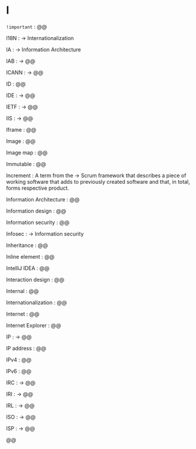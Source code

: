 # I

`!important`
: @@

I18N
: → Internationalization

IA
: → Information Architecture

IAB
: → @@

ICANN
: → @@

ID
: @@

IDE
: → @@

IETF
: → @@

IIS
: → @@

Iframe
: @@

Image
: @@

Image map
: @@

Immutable
: @@

Increment
: A term from the → Scrum framework that describes a piece of working software that adds to previously created software and that, in total, forms respective product.

Information Architecture
: @@

Information design
: @@

Information security
: @@

Infosec
: → Information security

Inheritance
: @@

Inline element
: @@

IntelliJ IDEA
: @@

Interaction design
: @@

Internal
: @@

Internationalization
: @@

Internet
: @@

Internet Explorer
: @@

IP
: → @@

IP address
: @@

IPv4
: @@

IPv6
: @@

IRC
: → @@

IRI
: → @@

IRL
: → @@

ISO
: → @@

ISP
: → @@

@@